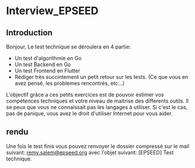 # Interview_EPSEED

## Introduction

Bonjour,
Le test technique se déroulera en 4 partie:
- Un test d'algorithmie en Go
- Un test Backend en Go
- Un test Frontend en Flutter
- Rédiger très succintement un petit retour sur les tests. (Ce que vous en avez pensé, les problemes rencontrés, etc...)

L'objectif grâce a ces petits exercices est de pouvoir estimer vos compétences techniques et votre niveau de maitrise des differents outils.
Il se peux que vous ne connaissait pas les langages à utiliser. Si c'est le cas, pas de panique, vous avez le droit d'utiliser Internet pour vous aider.

## rendu

Une fois le test finis vous pouvez renvoyer le dossier compressé sur le mail suivant: remy.salem@epseed.org avec l'objet suivant: [EPSEED] Test technique.